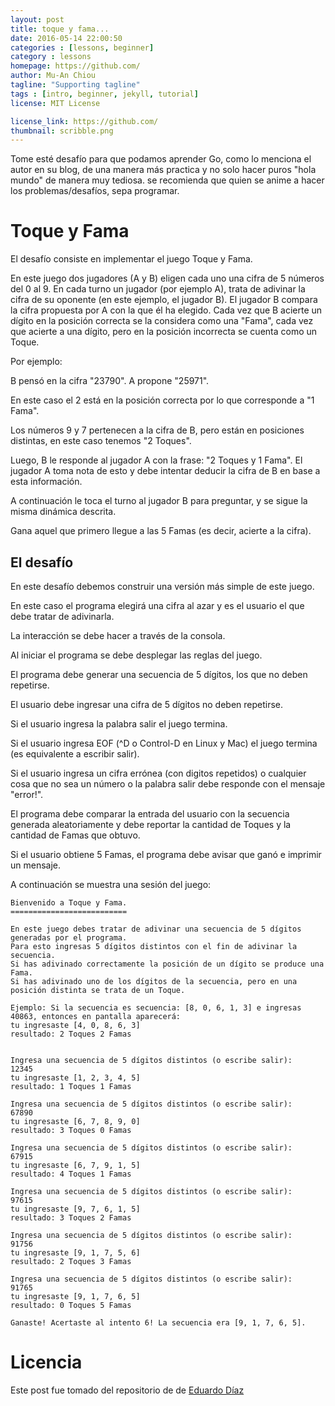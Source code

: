 ```yaml
---
layout: post
title: toque y fama...
date: 2016-05-14 22:00:50
categories : [lessons, beginner]
category : lessons
homepage: https://github.com/
author: Mu-An Chiou
tagline: "Supporting tagline"
tags : [intro, beginner, jekyll, tutorial]
license: MIT License

license_link: https://github.com/
thumbnail: scribble.png
---
```

Tome esté desafío para que podamos aprender Go, como lo menciona el autor en su blog,
de una manera más practica y no solo hacer puros "hola mundo" de manera muy tediosa.
se recomienda que  quien se anime a hacer los problemas/desafíos, sepa programar.

# Toque y Fama

El desafío consiste en implementar el juego Toque y Fama.

En este juego dos jugadores (A y B) eligen cada uno una cifra de 5 números del 0 al 9.
En cada turno un jugador (por ejemplo A), trata de adivinar la cifra de su oponente (en este ejemplo, el jugador B).
El jugador B compara la cifra propuesta por A con la que él ha elegido.
Cada vez que B acierte un dígito en la posición correcta se la considera como una "Fama", cada vez que acierte a una dígito, pero en la posición incorrecta se cuenta como un Toque.

Por ejemplo:

B pensó en la cifra "23790".
A propone "25971".

En este caso el 2 está en la posición correcta por lo que corresponde a "1 Fama".

Los números 9 y 7 pertenecen a la cifra de B, pero están en posiciones distintas, en este caso tenemos "2 Toques".

Luego, B le responde al jugador A con la frase: "2 Toques y 1 Fama".
El jugador A toma nota de esto y debe intentar deducir la cifra de B en base a esta información.

A continuación le toca el turno al jugador B para preguntar, y se sigue la misma dinámica descrita.

Gana aquel que primero llegue a las 5 Famas (es decir, acierte a la cifra).

## El desafío

En este desafío debemos construir una versión más simple de este juego.

En este caso el programa elegirá una cifra al azar y es el usuario el que debe tratar de adivinarla.

La interacción se debe hacer a través de la consola.

Al iniciar el programa se debe desplegar las reglas del juego.

El programa debe generar una secuencia de 5 dígitos, los que no deben repetirse.

El usuario debe ingresar una cifra de 5 dígitos no deben repetirse.

Si el usuario ingresa la palabra salir el juego termina.

Si el usuario ingresa EOF (^D o Control-D en Linux y Mac) el juego termina (es equivalente a escribir salir).

Si el usuario ingresa un cifra errónea (con digitos repetidos) o cualquier cosa que no sea un número o la palabra
salir debe responde con el mensaje "error!".

El programa debe comparar la entrada del usuario con la secuencia generada aleatoriamente y debe reportar la cantidad de Toques y la cantidad de Famas que obtuvo.

Si el usuario obtiene 5 Famas, el programa debe avisar que ganó e imprimir un mensaje.

A continuación se muestra una sesión del juego:

	Bienvenido a Toque y Fama.
	==========================

	En este juego debes tratar de adivinar una secuencia de 5 dígitos generadas por el programa.
	Para esto ingresas 5 dígitos distintos con el fin de adivinar la secuencia.
	Si has adivinado correctamente la posición de un dígito se produce una Fama.
	Si has adivinado uno de los dígitos de la secuencia, pero en una posición distinta se trata de un Toque.

	Ejemplo: Si la secuencia es secuencia: [8, 0, 6, 1, 3] e ingresas 40863, entonces en pantalla aparecerá:
	tu ingresaste [4, 0, 8, 6, 3]
	resultado: 2 Toques 2 Famas


	Ingresa una secuencia de 5 dígitos distintos (o escribe salir):
	12345
	tu ingresaste [1, 2, 3, 4, 5]
	resultado: 1 Toques 1 Famas

	Ingresa una secuencia de 5 dígitos distintos (o escribe salir):
	67890
	tu ingresaste [6, 7, 8, 9, 0]
	resultado: 3 Toques 0 Famas

	Ingresa una secuencia de 5 dígitos distintos (o escribe salir):
	67915
	tu ingresaste [6, 7, 9, 1, 5]
	resultado: 4 Toques 1 Famas

	Ingresa una secuencia de 5 dígitos distintos (o escribe salir):
	97615
	tu ingresaste [9, 7, 6, 1, 5]
	resultado: 3 Toques 2 Famas

	Ingresa una secuencia de 5 dígitos distintos (o escribe salir):
	91756
	tu ingresaste [9, 1, 7, 5, 6]
	resultado: 2 Toques 3 Famas

	Ingresa una secuencia de 5 dígitos distintos (o escribe salir):
	91765
	tu ingresaste [9, 1, 7, 6, 5]
	resultado: 0 Toques 5 Famas

	Ganaste! Acertaste al intento 6! La secuencia era [9, 1, 7, 6, 5].




# Licencia

Este post fue tomado del repositorio de  de [Eduardo Díaz](https://github.com/lnds/9d9l/blob/master/desafio1/README.md)
